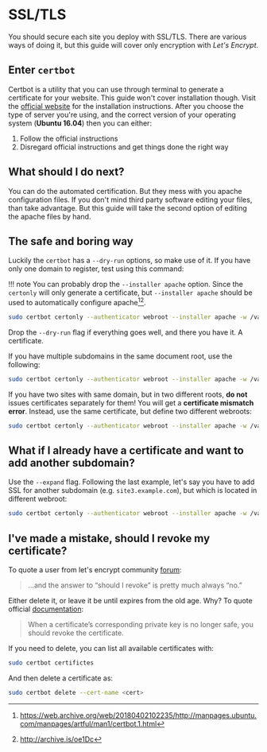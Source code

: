 # SSL/TLS

You should secure each site you deploy with SSL/TLS. There are various ways of doing it, but this guide will cover only encryption with _Let's Encrypt_.

## Enter `certbot`

Certbot is a utility that you can use through terminal to generate a certificate for your website. This guide won't cover installation though. Visit the [official website][1] for the installation instructions. After you choose the type of server you're using, and the correct version of your operating system (**Ubuntu 16.04**) then you can either:

1. Follow the official instructions
2. Disregard official instructions and get things done the right way

## What should I do next?

You can do the automated certification. But they mess with you apache configuration files. If you don't mind third party software editing your files, than take advantage. But this guide will take the second option of editing the apache files by hand.

## The safe and boring way

Luckily the `certbot` has a `--dry-run` options, so make use of it. If you have only one domain to register, test using this command:

!!! note
    You can probably drop the `--installer apache` option. Since the `certonly` will only generate a certificate, but `--installer apache` should be used to automatically configure apache[^1][^2].

```bash
sudo certbot certonly --authenticator webroot --installer apache -w /var/www/example.com -d example.com --dry-run
```

Drop the `--dry-run` flag if everything goes well, and there you have it. A certificate.

If you have multiple subdomains in the same document root, use the following:

```bash
sudo certbot certonly --authenticator webroot --installer apache -w /var/www/example.com -d example.com -d asterisk.example.com --dry-run
```

If you have two sites with same domain, but in two different roots, **do not** issues certificates separately for them! You will get a **certificate mismatch error**. Instead, use the same certificate, but define two different webroots:

```bash
sudo certbot certonly --authenticator webroot --installer apache -w /var/www/example.com -d site1.example.com -d site2.example.com -w /var/www/site3.com -d site3.example.com --dry-run
```

## What if I already have a certificate and want to add another subdomain?

Use the `--expand` flag. Following the last example, let's say you have to add SSL for another subdomain (e.g. `site3.example.com`), but which is located in different webroot:

```bash
sudo certbot certonly --authenticator webroot --installer apache -w /var/www/example.com -d site1.example.com -d site2.example.com -w /var/www/site3.com -d site3.example.com --expand --dry-run
```

## I've made a mistake, should I revoke my certificate?

To quote a user from let's encrypt community [forum][2]:

> …and the answer to “should I revoke” is pretty much always “no.”

Either delete it, or leave it be until expires from the old age. Why? To quote official [documentation][3]:

> When a certificate’s corresponding private key is no longer safe, you should revoke the certificate.

If you need to delete, you can list all available certificates with:

```bash
sudo certbot certifictes
```

And then delete a certificate as:

```bash
sudo certbot delete --cert-name <cert>
```

<!-- ## Automating with CRON -->

[^1]: <https://web.archive.org/web/20180402102235/http://manpages.ubuntu.com/manpages/artful/man1/certbot.1.html>
[^2]: <http://archive.is/oe1Dc>
[^3]: <https://web.archive.org/web/20180402104223/https://letsencrypt.org/docs/revoking/>
[^4]: <http://archive.is/H8xHO>

[1]: https://certbot.eff.org/
[2]: https://community.letsencrypt.org/t/certificate-name-mismatch-should-i-revoke-new-certificate/58047/7
[3]: https://letsencrypt.org/docs/revoking/
